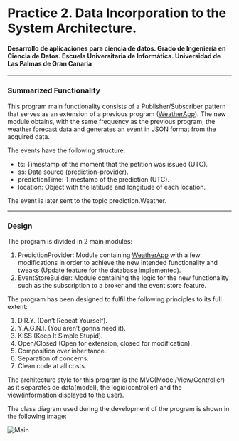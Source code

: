# Practice 2. Data Incorporation to the System Architecture.
 
#### Desarrollo de aplicaciones para ciencia de datos. Grado de Ingeniería en Ciencia de Datos. Escuela Universitaria de Informática. Universidad de Las Palmas de Gran Canaria

---

### Summarized Functionality 

This program main functionality consists of a Publisher/Subscriber pattern that serves as an extension of a previous
program ([WeatherApp](https://github.com/idkguedess/WeatherApp)). The new module obtains, with the same frequency as the 
previous program, the weather forecast data and generates an event in JSON format from the acquired data.

The events have the following structure:
* ts: Timestamp of the moment that the petition was issued (UTC).
* ss: Data source (prediction-provider).
* predictionTime: Timestamp of the prediction (UTC).
* location: Object with the latitude and longitude of each location.

The event is later sent to the topic prediction.Weather.

***

### Design

The program is divided in 2 main modules:
1. PredictionProvider: Module containing [WeatherApp](https://github.com/idkguedess/WeatherApp) with a few modifications
in order to achieve the new intended functionality and tweaks (Update feature for the database implemented).
2. EventStoreBuilder: Module containing the logic for the new functionality such as the subscription to a broker and the
event store feature.

The program has been designed to fulfil the following principles to its full extent:
1. D.R.Y. (Don’t Repeat Yourself).
2. Y.A.G.N.I. (You aren’t gonna need it).
3. KISS (Keep It Simple Stupid).
4. Open/Closed (Open for extension, closed for modification).
5. Composition over inheritance.
6. Separation of concerns.
7. Clean code at all costs.

The architecture style for this program is the MVC(Model/View/Controller) as it separates de data(model), the logic(controller)
and the view(information displayed to the user).

The class diagram used during the development of the program is shown in the following image:

![Main](https://github.com/idkguedess/WeatherEventStore/assets/145342936/0a37f502-6c12-45b2-9550-9e7d7bb60b31)

